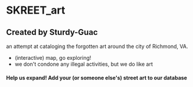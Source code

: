 # SKREET_art
## Created by Sturdy-Guac

an attempt at cataloging the forgotten art around the city of Richmond, VA.

- (interactive) map, go exploring!
- we don't condone any illegal activities, but we do like art

#### Help us expand! Add your (or someone else's) street art to our database




